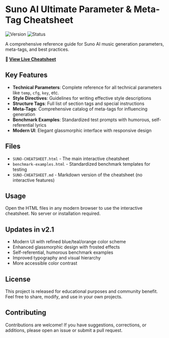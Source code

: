# Suno AI Ultimate Parameter & Meta-Tag Cheatsheet

![Version](https://img.shields.io/badge/version-v2.1-blue)
![Status](https://img.shields.io/badge/status-public_release-success)

A comprehensive reference guide for Suno AI music generation parameters, meta-tags, and best practices.

**📑 [View Live Cheatsheet](https://a-gb.github.io/suno-cheatsheet/SUNO-CHEATSHEET.html)**

## Key Features

- **Technical Parameters**: Complete reference for all technical parameters like `temp`, `cfg`, `key`, etc.
- **Style Directives**: Guidelines for writing effective style descriptions
- **Structure Tags**: Full list of section tags and special instructions
- **Meta-Tags**: Comprehensive catalog of meta-tags for influencing generation
- **Benchmark Examples**: Standardized test prompts with humorous, self-referential lyrics
- **Modern UI**: Elegant glassmorphic interface with responsive design

## Files

- `SUNO-CHEATSHEET.html` - The main interactive cheatsheet
- `benchmark-examples.html` - Standardized benchmark templates for testing
- `SUNO-CHEATSHEET.md` - Markdown version of the cheatsheet (no interactive features)

## Usage

Open the HTML files in any modern browser to use the interactive cheatsheet. No server or installation required.

## Updates in v2.1

- Modern UI with refined blue/teal/orange color scheme
- Enhanced glassmorphic design with frosted effects
- Self-referential, humorous benchmark examples
- Improved typography and visual hierarchy
- More accessible color contrast

## License

This project is released for educational purposes and community benefit. Feel free to share, modify, and use in your own projects.

## Contributing

Contributions are welcome! If you have suggestions, corrections, or additions, please open an issue or submit a pull request.